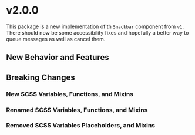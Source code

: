 # v2.0.0

This package is a new implementation of th `Snackbar` component from `v1`. There
should now be some accessibility fixes and hopefully a better way to queue
messages as well as cancel them.

## New Behavior and Features

## Breaking Changes

### New SCSS Variables, Functions, and Mixins

### Renamed SCSS Variables, Functions, and Mixins

### Removed SCSS Variables Placeholders, and Mixins
